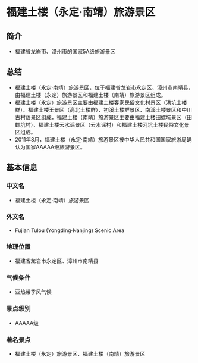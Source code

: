 # 福建土楼（永定·南靖）旅游景区
## 简介
- 福建省龙岩市、漳州市的国家5A级旅游景区
## 总结
- 福建土楼（永定·南靖）旅游景区，位于福建省龙岩市永定区、漳州市南靖县，由福建土楼（永定）旅游景区和福建土楼（南靖）旅游景区组成。
- 福建土楼（永定）旅游景区主要由福建土楼客家民俗文化村景区（洪坑土楼群）、福建土楼王景区（高北土楼群）、初溪土楼群景区、南溪土楼景区和中川古村落景区组成，福建土楼（南靖）旅游景区主要由福建土楼田螺坑景区（田螺坑村）、福建土楼云水谣景区（云水谣村）和福建土楼河坑土楼民俗文化景区组成。 
- 2011年8月，福建土楼（永定·南靖）旅游景区被中华人民共和国国家旅游局确认为国家AAAAA级旅游景区。
## 基本信息
### 中文名
- 福建土楼（永定·南靖）旅游景区
### 外文名
- Fujian Tulou (Yongding·Nanjing) Scenic Area
### 地理位置
- 福建省龙岩市永定区、漳州市南靖县
### 气候条件
- 亚热带季风气候
### 景点级别
- AAAAA级
### 著名景点
- 福建土楼（永定）旅游景区、福建土楼（南靖）旅游景区
